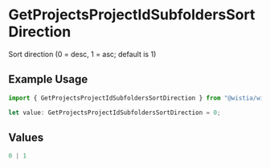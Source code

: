 # GetProjectsProjectIdSubfoldersSortDirection

Sort direction (0 = desc, 1 = asc; default is 1)

## Example Usage

```typescript
import { GetProjectsProjectIdSubfoldersSortDirection } from "@wistia/wistia-api-client/models/operations";

let value: GetProjectsProjectIdSubfoldersSortDirection = 0;
```

## Values

```typescript
0 | 1
```